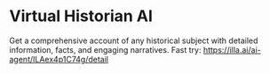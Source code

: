 # Virtual Historian AI
Get a comprehensive account of any historical subject with detailed information, facts, and engaging narratives.
Fast try: https://illa.ai/ai-agent/ILAex4p1C74g/detail
